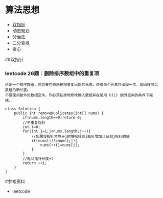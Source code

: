 # 算法思想
- [双指针](##双指针)
- 动态规划
- 分治法
- 二分查找
- 贪心

##双指针
### leetcode 26题：删除排序数组中的重复项
```
给定一个排序数组，你需要在原地删除重复出现的元素，使得每个元素只出现一次，返回移除后数组的新长度。
不要使用额外的数组空间，你必须在原地修改输入数组并在使用 O(1) 额外空间的条件下完成。

class Solution {
    public int removeDuplicates(int[] nums) {
        if(nums.length==0)return 0;
        //不重复指针
        int i=0;
        for(int j=1;j<nums.length;j++){
            //如果慢指针非等于j的快指针则i指针增加且获取j指针的值
            if(nums[i]!=nums[j]){
                nums[++i]=nums[j];
            }
        }
        //返回指针长度+1
        return ++i;
    }
}
```

#参考资料
- leetcode